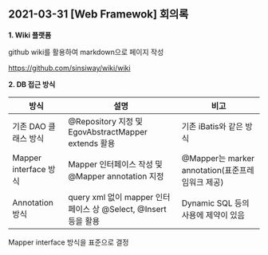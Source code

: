 ## 2021-03-31 [Web Framewok] 회의록

**1. Wiki 플랫폼**

github wiki를 활용하여 markdown으로 페이지 작성

https://github.com/sinsiway/wiki/wiki



**2. DB 접근 방식**

| 방식                  | 설명                                                         | 비고                                             |
| --------------------- | ------------------------------------------------------------ | ------------------------------------------------ |
| 기존 DAO 클래스 방식  | @Repository 지정 및 EgovAbstractMapper extends 활용          | 기존 iBatis와 같은 방식                          |
| Mapper interface 방식 | Mapper 인터페이스 작성 및 @Mapper annotation 지정            | @Mapper는 marker annotation(표준프레임워크 제공) |
| Annotation 방식       | query xml 없이 mapper 인터페이스 상 @Select, @Insert 등을 활용 | Dynamic SQL 등의 사용에 제약이 있음              |

Mapper interface 방식을 표준으로 결정

